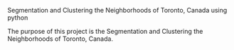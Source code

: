 Segmentation and Clustering the Neighborhoods of Toronto, Canada using python

The purpose of this project is the Segmentation and Clustering the Neighborhoods of Toronto, Canada.
